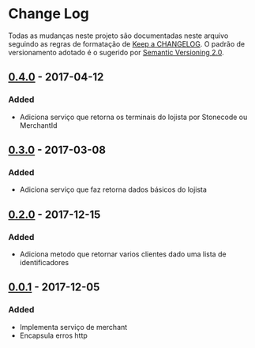 # Change Log

Todas as mudanças neste projeto são documentadas neste arquivo seguindo as regras de formatação de [Keep a CHANGELOG](http://keepachangelog.com/en/0.3.0/). O padrão de versionamento adotado é o sugerido por [Semantic Versioning 2.0](http://semver.org/).

## [0.4.0](https://github.com/stone-payments/stone-affiliation-python/tree/v0.4.0) - 2017-04-12
### Added
- Adiciona serviço que retorna os terminais do lojista por Stonecode ou MerchantId

## [0.3.0](https://github.com/stone-payments/stone-affiliation-python/tree/v0.3.0) - 2017-03-08
### Added
- Adiciona serviço que faz retorna dados básicos do lojista

## [0.2.0](https://github.com/stone-payments/stone-affiliation-python/tree/v0.2.0) - 2017-12-15
### Added
- Adiciona metodo que retornar varios clientes dado uma lista de identificadores

## [0.0.1](https://github.com/stone-payments/stone-affiliation-python/tree/v0.0.1) - 2017-12-05
### Added
- Implementa serviço de merchant
- Encapsula erros http
